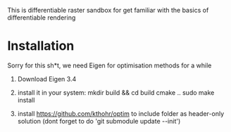 This is differentiable raster sandbox for get familiar with the basics of differentiable rendering  

# Installation

Sorry for this sh*t, we need Eigen for optimisation methods for a while

1) Download Eigen 3.4

2) install it in your system:
   mkdir build && cd build
   cmake ..
   sudo make install

3) install https://github.com/kthohr/optim to include folder as header-only solution (dont forget to do 'git submodule update --init')

